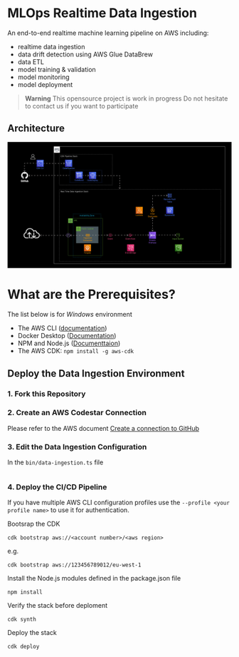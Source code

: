 # MLOps Realtime Data Ingestion
An end-to-end realtime machine learning pipeline on AWS including:
* realtime data ingestion
* data drift detection using AWS Glue DataBrew
* data ETL
* model training & validation
* model monitoring
* model deployment

> **Warning**
> This opensource project is work in progress
> Do not hesitate to contact us if you want to participate
## Architecture
![](doc/images/mlops-realtime-data-ingestion.jpg)

# What are the Prerequisites?
The list below is for _Windows_ environment
* The AWS CLI ([documentation](https://docs.aws.amazon.com/cli/latest/userguide/getting-started-install.html))  
* Docker Desktop ([Documentation](https://docs.docker.com/desktop/windows/install/))  
* NPM and Node.js ([Documenttaion](https://docs.npmjs.com/downloading-and-installing-node-js-and-npm))
* The AWS CDK: `npm install -g aws-cdk`

## Deploy the Data Ingestion Environment

### 1. Fork this Repository

### 2. Create an AWS Codestar Connection
Please refer to the AWS document [Create a connection to GitHub](https://docs.aws.amazon.com/dtconsole/latest/userguide/connections-create-github.html)

### 3. Edit the Data Ingestion Configuration
In the `bin/data-ingestion.ts` file

```

```

### 4. Deploy the CI/CD Pipeline
If you have multiple AWS CLI configuration profiles use the `--profile <your profile name>` to use it for authentication.

Bootsrap the CDK
```
cdk bootstrap aws://<account number>/<aws region>
```

e.g.
```
cdk bootstrap aws://123456789012/eu-west-1
```


Install the Node.js modules defined in the package.json file
```
npm install
```

Verify the stack before deploment
```
cdk synth
```

Deploy the stack
```
cdk deploy
```

